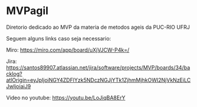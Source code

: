 # MVPagil

Diretorio dedicado ao MVP da materia de metodos ageis da PUC-RIO UFRJ

Seguem alguns links caso seja necessario:

Miro: https://miro.com/app/board/uXjVJCW-P4k=/

Jira: https://santos89907.atlassian.net/jira/software/projects/MVP/boards/34/backlog?atlOrigin=eyJpIjoiNGY4ZDFlYzk5NDczNGJjYTk1ZjhmMjhkOWI2NjVkNzEiLCJwIjoiaiJ9

Video no youtube: https://youtu.be/LoJiqBA8ErY

